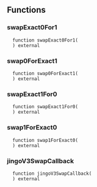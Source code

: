 ## Functions

### swapExact0For1

```solidity
  function swapExact0For1(
  ) external
```

### swap0ForExact1

```solidity
  function swap0ForExact1(
  ) external
```

### swapExact1For0

```solidity
  function swapExact1For0(
  ) external
```

### swap1ForExact0

```solidity
  function swap1ForExact0(
  ) external
```

### jingoV3SwapCallback

```solidity
  function jingoV3SwapCallback(
  ) external
```
